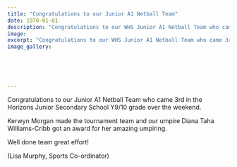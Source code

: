```yaml
---
title: "Congratulations to our Junior A1 Netball Team"
date: 1970-01-01
description: "Congratulations to our WHS Junior A1 Netball Team who came 3rd in the Horizons Junior Secondary School Y9/10 grade over the weekend, 14/9/15..."
image: 
excerpt: "Congratulations to our WHS Junior A1 Netball Team who came 3rd in the Horizons Junior Secondary School Y9/10 grade over the weekend, 14/9/15..."
image_gallery:
    
    
    
    
    
---
```


<p><span>Congratulations to our Junior A1 Netball Team who came 3rd in the Horizons Junior Secondary School Y9/10 grade over the weekend. </span></p>
<p><span>Kerwyn Morgan made the tournament team and our umpire Diana Taha Williams-Cribb got an award for her amazing umpiring. </span></p>
<p><span>Well done team great effort!</span></p>
<p><span>(Lisa Murphy, Sports Co-ordinator)</span></p>

